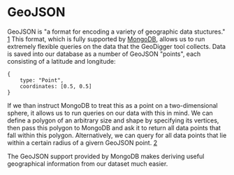 GeoJSON
=======

GeoJSON is "a format for encoding a variety of geographic data
stuctures." [1](http://geojson.org/) This format, which is fully
supported by [MongoDB](mondodb.md), allows us to run extremely flexible
queries on the data that the GeoDigger tool collects. Data is saved into
our database as a number of GeoJSON "points", each consisting of a
latitude and longitude:

    {
        type: "Point",
        coordinates: [0.5, 0.5]
    }

If we than instruct MongoDB to treat this as a point on a
two-dimensional sphere, it allows us to run queries on our data with
this in mind. We can define a polygon of an arbitrary size and shape by
specifying its vertices, then pass this polygon to MongoDB and ask it to
return all data points that fall within this polygon. Alternatively, we
can query for all data points that lie within a certain radius of a
givern GeoJSON point.
[2](http://docs.mongodb.org/manual/applications/geospatial-indexes/)

The GeoJSON support provided by MongoDB makes deriving useful
geographical information from our dataset much easier.
